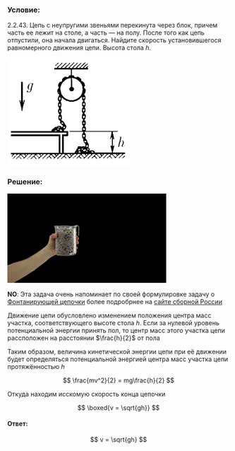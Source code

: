 ###  Условие:

$2.2.43.$ Цепь с неупругими звеньями перекинута через блок, причем часть ее лежит на столе, а часть — на полу. После того как цепь отпустили, она начала двигаться. Найдите скорость установившегося равномерного движения цепи. Высота стола $h$.

![ К задаче 2.2.43 |280x245, 31%](../../img/2.2.43/statement.png)

###  Решение:

![ Фонтанирующая цепочка |360x202, 59%](../../img/2.2.43/Chain_fountain.gif)

__NO__: Эта задача очень напоминает по своей формулировке задачу о [Фонтанирующей цепочки](https://en.wikipedia.org/wiki/Chain_fountain) более подробрнее на [сайте сборной России](https://pho.rs/p/107)

Движение цепи обусловлено изменением положения центра масс участка, соответствующего высоте стола $h$. Если за нулевой уровень потенциальной энергии принять пол, то центр масс этого участка цепи расcположен на расстоянии $\frac{h}{2}$ от пола

Таким образом, величина кинетической энергии цепи при её движении будет определяться потенциальной энергией центра масс участка цепи протяжённостью $h$

$$
\frac{mv^2}{2} = mg\frac{h}{2}
$$

Откуда находим исскомую скорость конца цепочки

$$
\boxed{v = \sqrt{gh}}
$$

#### Ответ:

$$
v = \sqrt{gh}
$$